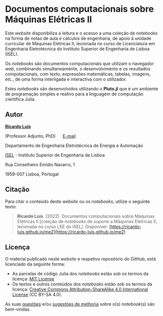 # Documentos computacionais sobre Máquinas Elétricas II


Este *website* disponibiliza a leitura e o acesso a uma coleção de *notebooks* na forma de notas de aula e cálculos de engenharia, de apoio à unidade curricular de Máquinas Elétricas II, lecionada no curso de Licenciatura em Engenharia Eletrotécnica do Instituto Superior de Engenharia de Lisboa (ISEL).

Os *notebooks* são documentos computacionais que utilizam o navegador *web*, combinando simultaneamente, o desenvolvimento e os resultados computacionais, com texto, expressões matemáticas, tabelas, imagens, etc., de uma forma interligada e interactiva com o utilizador.

Estes *notebooks* são desenvolvidos utilizando o **Pluto.jl** que é um ambiente de programação simples e reativo para a linguagem de computação científica Julia.


## Autor


[**Ricardo Luís**](https://www.isel.pt/docentes/ricardo-jorge-ferreira-luis)

(Professor Adjunto, PhD)&nbsp;&nbsp;&nbsp;&nbsp;&nbsp;&nbsp;[E-mail](mailto:ricardo.luis@isel.pt)

Departamento de Engenharia Eletrotécnica de Energia e Automação

[ISEL](https://www.isel.pt/) - Instituto Superior de Engenharia de Lisboa

Rua Conselheiro Emídio Navarro, 1

1959-007 Lisboa, Portugal




## Citação

Para citar o conteúdo deste *website* ou os *notebooks*, utilize o seguinte texto:


> **Ricardo Luís**. (2022). Documentos computacionais sobre Máquinas Elétricas II [coleção de *notebooks* de suporte a Máquinas Elétricas II, lecionada no curso LEE do ISEL]. Disponível: [https://ricardo-luis.github.io/me2](https://ricardo-luis.github.io/me2)



## Licença

O material publicado neste *website* e respetivo repositório do GitHub, está licenciado da seguinte forma:

- As parcelas de código Julia dos *notebooks* estão sob os termos da licença: [MIT License](https://tldrlegal.com/license/mit-license)
- Os textos e outros conteúdos dos *notebooks* estão sob os termos da licença: [Creative Commons Attribution-ShareAlike 4.0 International License](https://creativecommons.org/licenses/by-sa/4.0/deed.pt) (CC BY-SA 4.0).


As suas [questões](https://github.com/Ricardo-Luis/me2/issues) e/ou [sugestões de melhoria](https://github.com/Ricardo-Luis/me2/pulls) sobre o(s) *notebook*(*s*) são bem-vindas.

